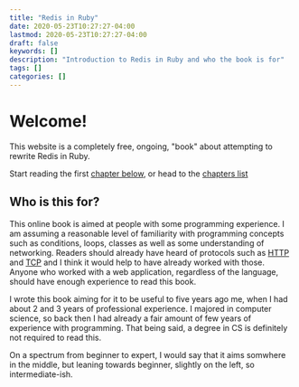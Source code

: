 ```yaml
---
title: "Redis in Ruby"
date: 2020-05-23T10:27:27-04:00
lastmod: 2020-05-23T10:27:27-04:00
draft: false
keywords: []
description: "Introduction to Redis in Ruby and who the book is for"
tags: []
categories: []
---
```


# Welcome!

This website is a completely free, ongoing, "book" about attempting to rewrite Redis in Ruby.

Start reading the first [chapter below](#posts), or head to the [chapters list](/chapters/)

## Who is this for?

This online book is aimed at people with some programming experience. I am assuming a reasonable level of familiarity
with programming concepts such as conditions, loops, classes as well as some understanding of networking. Readers should
already have heard of protocols such as [HTTP][http] and [TCP][tcp] and I think it would help to have already worked with those.
Anyone who worked with a web application, regardless of the language, should have enough experience to read this book.

I wrote this book aiming for it to be useful to five years ago me, when I had about 2 and 3 years of professional
experience. I majored in computer science, so back then I had already a fair amount of few years of experience with
programming. That being said, a degree in CS is definitely not required to read this.

On a spectrum from beginner to expert, I would say that it aims somwhere in the middle, but leaning towards beginner,
slightly on the left, so intermediate-ish.


[http]: https://en.wikipedia.org/wiki/Hypertext_Transfer_Protocol
[tcp]: https://en.wikipedia.org/wiki/Transmission_Control_Protocol
